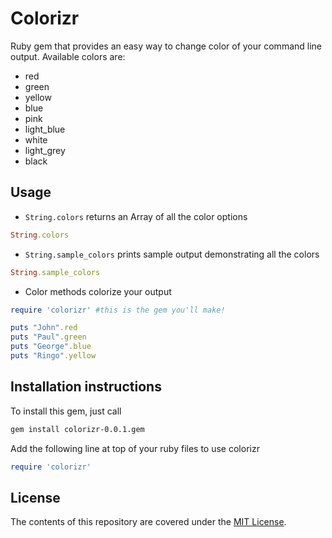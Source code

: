 # Colorizr
Ruby gem that provides an easy way to change color of your command line output.
Available colors are:

* red
* green
* yellow
* blue
* pink
* light_blue
* white
* light_grey
* black

## Usage
- ```String.colors``` returns an Array of all the color options
```ruby
String.colors
```

- ```String.sample_colors``` prints sample output demonstrating all the colors
```ruby
String.sample_colors
```

- Color methods colorize your output
```ruby
require 'colorizr' #this is the gem you'll make!

puts "John".red
puts "Paul".green
puts "George".blue
puts "Ringo".yellow
```
## Installation instructions
To install this gem, just call
```sh
gem install colorizr-0.0.1.gem
```
Add the following line at top of your ruby files to use colorizr
```ruby
require 'colorizr'
```

## License

The contents of this repository are covered under the [MIT License](LICENSE).
